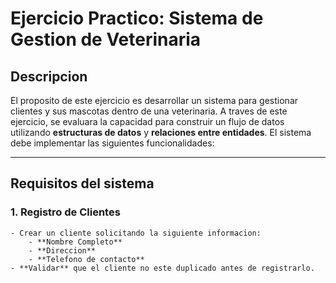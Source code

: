 # Ejercicio Practico: Sistema de Gestion de Veterinaria

## Descripcion
El proposito de este ejercicio es desarrollar un sistema para gestionar clientes y sus mascotas dentro de una veterinaria. A traves de este ejercicio, se evaluara la capacidad para construir un flujo de datos utilizando **estructuras de datos** y **relaciones entre entidades**. El sistema debe implementar las siguientes funcionalidades:

---

## Requisitos del sistema 
### 1. **Registro de Clientes**
    - Crear un cliente solicitando la siguiente informacion:
        - **Nombre Completo**
        - **Direccion**
        - **Telefono de contacto**
    - **Validar** que el cliente no este duplicado antes de registrarlo.
